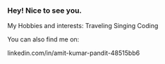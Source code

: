 ###  Hey! Nice to see you.

<!--
**Amit-2022/Amit-2022** is a ✨ _special_ ✨ repository because its `README.md` (this file) appears on your GitHub profile.

I have technical experience and interest in:
SQL
Python
Machine Learning
Computer vision
Natural Language Processing
-->

My Hobbies and interests:
Traveling
Singing
Coding

You can also find me on:

linkedin.com/in/amit-kumar-pandit-48515bb6

